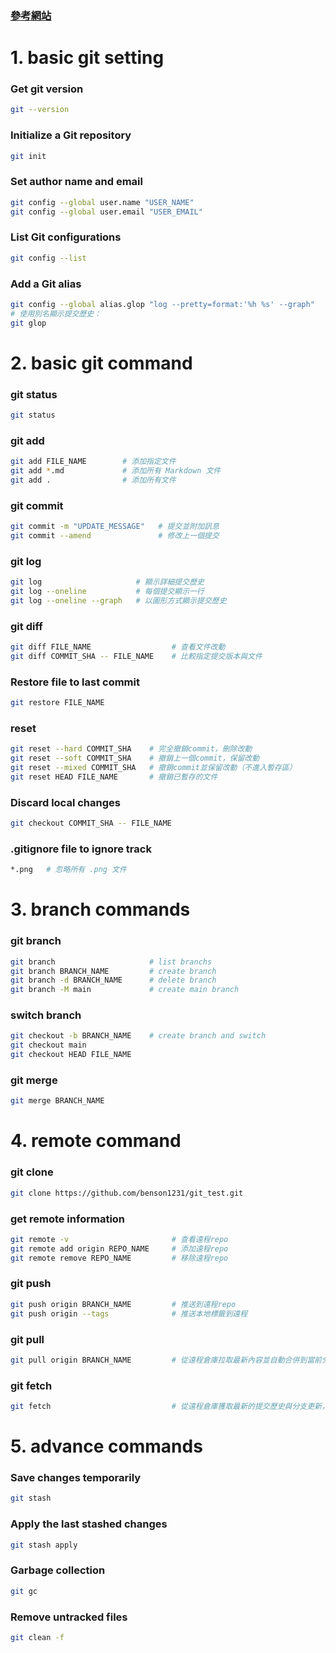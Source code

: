 ### [參考網站](https://www.codecademy.com/learn/learn-git/modules/learn-git-git-workflow-u/cheatsheet)

# 1. basic git setting
### Get git version
```bash
git --version
```
### Initialize a Git repository
```bash
git init
```
### Set author name and email
```bash
git config --global user.name "USER_NAME"
git config --global user.email "USER_EMAIL"
```
### List Git configurations
```bash
git config --list
```
### Add a Git alias
```bash
git config --global alias.glop "log --pretty=format:'%h %s' --graph"
# 使用別名顯示提交歷史：
git glop
```

# 2. basic git command
### git status
```bash
git status
```
### git add
```bash
git add FILE_NAME        # 添加指定文件
git add *.md             # 添加所有 Markdown 文件
git add .                # 添加所有文件
```
### git commit
```bash
git commit -m "UPDATE_MESSAGE"   # 提交並附加訊息
git commit --amend               # 修改上一個提交
```
### git log
```bash
git log                     # 顯示詳細提交歷史
git log --oneline           # 每個提交顯示一行
git log --oneline --graph   # 以圖形方式顯示提交歷史
```
### git diff
```bash
git diff FILE_NAME                  # 查看文件改動
git diff COMMIT_SHA -- FILE_NAME    # 比較指定提交版本與文件
```
### Restore file to last commit
```bash
git restore FILE_NAME
```
### reset
```bash
git reset --hard COMMIT_SHA    # 完全撤銷commit，刪除改動
git reset --soft COMMIT_SHA    # 撤銷上一個commit，保留改動
git reset --mixed COMMIT_SHA   # 撤銷commit並保留改動（不進入暫存區）
git reset HEAD FILE_NAME       # 撤銷已暫存的文件
```
### Discard local changes
```bash
git checkout COMMIT_SHA -- FILE_NAME
```
### .gitignore file to ignore track
```bash
*.png   # 忽略所有 .png 文件
```

# 3. branch commands
### git branch
```bash
git branch                     # list branchs
git branch BRANCH_NAME         # create branch
git branch -d BRANCH_NAME      # delete branch
git branch -M main             # create main branch
```
### switch branch
```bash
git checkout -b BRANCH_NAME    # create branch and switch
git checkout main
git checkout HEAD FILE_NAME
```
### git merge
```bash
git merge BRANCH_NAME
```

# 4. remote command
### git clone
```bash
git clone https://github.com/benson1231/git_test.git
```
### get remote information
```bash
git remote -v                       # 查看遠程repo
git remote add origin REPO_NAME     # 添加遠程repo
git remote remove REPO_NAME         # 移除遠程repo
```
### git push
```bash
git push origin BRANCH_NAME         # 推送到遠程repo
git push origin --tags              # 推送本地標籤到遠程
```
### git pull
```bash
git pull origin BRANCH_NAME         # 從遠程倉庫拉取最新內容並自動合併到當前分支
```
### git fetch
```bash
git fetch                           # 從遠程倉庫獲取最新的提交歷史與分支更新，但不更新本地工作區
```

# 5. advance commands
### Save changes temporarily
```bash
git stash
```
### Apply the last stashed changes
```bash
git stash apply
```
### Garbage collection
```bash
git gc
```
### Remove untracked files
```bash
git clean -f
```
